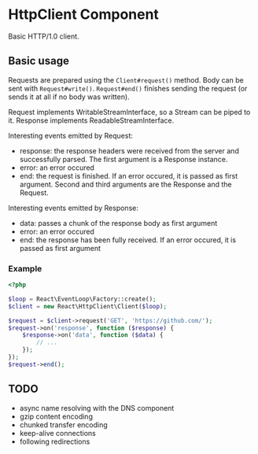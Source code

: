 # HttpClient Component

Basic HTTP/1.0 client.

## Basic usage

Requests are prepared using the ``Client#request()`` method. Body can be sent with ``Request#write()``. ``Request#end()`` finishes sending the request (or sends it at all if no body was written).

Request implements WritableStreamInterface, so a Stream can be piped to it. Response implements ReadableStreamInterface.

Interesting events emitted by Request:

* response: the response headers were received from the server and successfully parsed. The first argument is a Response instance.
* error: an error occured
* end: the request is finished. If an error occured, it is passed as first argument. Second and third arguments are the Response and the Request.

Interesting events emitted by Response:

* data: passes a chunk of the response body as first argument
* error: an error occured
* end: the response has been fully received. If an error occured, it is passed as first argument

### Example

```php
<?php

$loop = React\EventLoop\Factory::create();
$client = new React\HttpClient\Client($loop);

$request = $client->request('GET', 'https://github.com/');
$request->on('response', function ($response) {
    $response->on('data', function ($data) {
        // ...
    });
});
$request->end();
```

## TODO

* async name resolving with the DNS component
* gzip content encoding
* chunked transfer encoding
* keep-alive connections
* following redirections

